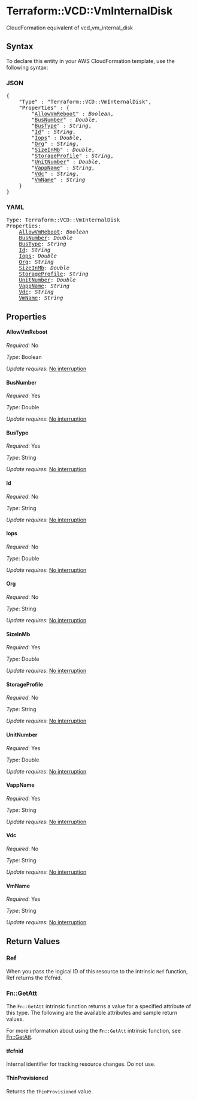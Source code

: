 # Terraform::VCD::VmInternalDisk

CloudFormation equivalent of vcd_vm_internal_disk

## Syntax

To declare this entity in your AWS CloudFormation template, use the following syntax:

### JSON

<pre>
{
    "Type" : "Terraform::VCD::VmInternalDisk",
    "Properties" : {
        "<a href="#allowvmreboot" title="AllowVmReboot">AllowVmReboot</a>" : <i>Boolean</i>,
        "<a href="#busnumber" title="BusNumber">BusNumber</a>" : <i>Double</i>,
        "<a href="#bustype" title="BusType">BusType</a>" : <i>String</i>,
        "<a href="#id" title="Id">Id</a>" : <i>String</i>,
        "<a href="#iops" title="Iops">Iops</a>" : <i>Double</i>,
        "<a href="#org" title="Org">Org</a>" : <i>String</i>,
        "<a href="#sizeinmb" title="SizeInMb">SizeInMb</a>" : <i>Double</i>,
        "<a href="#storageprofile" title="StorageProfile">StorageProfile</a>" : <i>String</i>,
        "<a href="#unitnumber" title="UnitNumber">UnitNumber</a>" : <i>Double</i>,
        "<a href="#vappname" title="VappName">VappName</a>" : <i>String</i>,
        "<a href="#vdc" title="Vdc">Vdc</a>" : <i>String</i>,
        "<a href="#vmname" title="VmName">VmName</a>" : <i>String</i>
    }
}
</pre>

### YAML

<pre>
Type: Terraform::VCD::VmInternalDisk
Properties:
    <a href="#allowvmreboot" title="AllowVmReboot">AllowVmReboot</a>: <i>Boolean</i>
    <a href="#busnumber" title="BusNumber">BusNumber</a>: <i>Double</i>
    <a href="#bustype" title="BusType">BusType</a>: <i>String</i>
    <a href="#id" title="Id">Id</a>: <i>String</i>
    <a href="#iops" title="Iops">Iops</a>: <i>Double</i>
    <a href="#org" title="Org">Org</a>: <i>String</i>
    <a href="#sizeinmb" title="SizeInMb">SizeInMb</a>: <i>Double</i>
    <a href="#storageprofile" title="StorageProfile">StorageProfile</a>: <i>String</i>
    <a href="#unitnumber" title="UnitNumber">UnitNumber</a>: <i>Double</i>
    <a href="#vappname" title="VappName">VappName</a>: <i>String</i>
    <a href="#vdc" title="Vdc">Vdc</a>: <i>String</i>
    <a href="#vmname" title="VmName">VmName</a>: <i>String</i>
</pre>

## Properties

#### AllowVmReboot

_Required_: No

_Type_: Boolean

_Update requires_: [No interruption](https://docs.aws.amazon.com/AWSCloudFormation/latest/UserGuide/using-cfn-updating-stacks-update-behaviors.html#update-no-interrupt)

#### BusNumber

_Required_: Yes

_Type_: Double

_Update requires_: [No interruption](https://docs.aws.amazon.com/AWSCloudFormation/latest/UserGuide/using-cfn-updating-stacks-update-behaviors.html#update-no-interrupt)

#### BusType

_Required_: Yes

_Type_: String

_Update requires_: [No interruption](https://docs.aws.amazon.com/AWSCloudFormation/latest/UserGuide/using-cfn-updating-stacks-update-behaviors.html#update-no-interrupt)

#### Id

_Required_: No

_Type_: String

_Update requires_: [No interruption](https://docs.aws.amazon.com/AWSCloudFormation/latest/UserGuide/using-cfn-updating-stacks-update-behaviors.html#update-no-interrupt)

#### Iops

_Required_: No

_Type_: Double

_Update requires_: [No interruption](https://docs.aws.amazon.com/AWSCloudFormation/latest/UserGuide/using-cfn-updating-stacks-update-behaviors.html#update-no-interrupt)

#### Org

_Required_: No

_Type_: String

_Update requires_: [No interruption](https://docs.aws.amazon.com/AWSCloudFormation/latest/UserGuide/using-cfn-updating-stacks-update-behaviors.html#update-no-interrupt)

#### SizeInMb

_Required_: Yes

_Type_: Double

_Update requires_: [No interruption](https://docs.aws.amazon.com/AWSCloudFormation/latest/UserGuide/using-cfn-updating-stacks-update-behaviors.html#update-no-interrupt)

#### StorageProfile

_Required_: No

_Type_: String

_Update requires_: [No interruption](https://docs.aws.amazon.com/AWSCloudFormation/latest/UserGuide/using-cfn-updating-stacks-update-behaviors.html#update-no-interrupt)

#### UnitNumber

_Required_: Yes

_Type_: Double

_Update requires_: [No interruption](https://docs.aws.amazon.com/AWSCloudFormation/latest/UserGuide/using-cfn-updating-stacks-update-behaviors.html#update-no-interrupt)

#### VappName

_Required_: Yes

_Type_: String

_Update requires_: [No interruption](https://docs.aws.amazon.com/AWSCloudFormation/latest/UserGuide/using-cfn-updating-stacks-update-behaviors.html#update-no-interrupt)

#### Vdc

_Required_: No

_Type_: String

_Update requires_: [No interruption](https://docs.aws.amazon.com/AWSCloudFormation/latest/UserGuide/using-cfn-updating-stacks-update-behaviors.html#update-no-interrupt)

#### VmName

_Required_: Yes

_Type_: String

_Update requires_: [No interruption](https://docs.aws.amazon.com/AWSCloudFormation/latest/UserGuide/using-cfn-updating-stacks-update-behaviors.html#update-no-interrupt)

## Return Values

### Ref

When you pass the logical ID of this resource to the intrinsic `Ref` function, Ref returns the tfcfnid.

### Fn::GetAtt

The `Fn::GetAtt` intrinsic function returns a value for a specified attribute of this type. The following are the available attributes and sample return values.

For more information about using the `Fn::GetAtt` intrinsic function, see [Fn::GetAtt](https://docs.aws.amazon.com/AWSCloudFormation/latest/UserGuide/intrinsic-function-reference-getatt.html).

#### tfcfnid

Internal identifier for tracking resource changes. Do not use.

#### ThinProvisioned

Returns the <code>ThinProvisioned</code> value.

